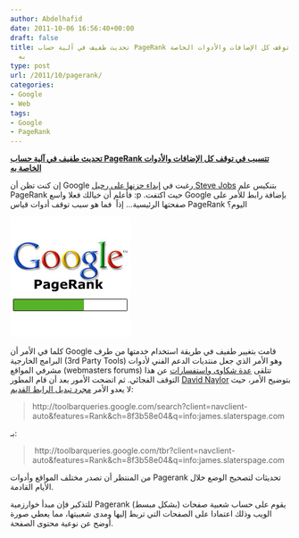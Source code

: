 ```yaml
---
author: Abdelhafid
date: 2011-10-06 16:56:40+00:00
draft: false
title: تحديث طفيف في آلية حساب PageRank تتسبب في توقف كل الإضافات والأدوات الخاصة
  به
type: post
url: /2011/10/pagerank/
categories:
- Google
- Web
tags:
- Google
- PageRank
---
```


[**تحديث طفيف في آلية حساب PageRank تتسبب في توقف كل الإضافات والأدوات الخاصة به**](https://www.it-scoop.com/2011/10/pagerank/)




إن كنت تظن أن Google رغبت في [إبداء حزنها على رحيل Steve Jobs](https://www.it-scoop.com/2011/10/apple-steve-jobs-passed-away/) بتنكيس علم PageRank فأعلم أن خيالك فعلا واسع :p .حيث اكتفت Google بإضافة رابط للأمر على صفحتها الرئيسية... إذاً  فما هو سبب توقف أدوات قياس PageRank اليوم؟




[![](google-pagerank.jpg)
](https://www.it-scoop.com/2011/10/pagerank/)




كلما في الأمر أن Google قامت بتغيير طفيف في طريقة استخدام خدمتها من طرف البرامج الخارجية (3rd Party Tools) وهو الأمر الذي جعل منتديات الدعم الفني لأدوات مشرفي المواقع (webmasters forums) تتلقى [عدة شكاوى واستفسارات](http://www.google.com/support/forum/p/Webmasters/thread?tid=68599e90797521cc&hl=en) عن هذا التوقف الفجائي. ثم اتضحت الأمور بعد أن قام المطور [David Naylor](http://www.davidnaylor.co.uk/pages/who-we-are.html) بتوضيح الأمر، حيث لا يعدو الأمر [مجرد تبديل الرابط القديم](http://www.davidnaylor.co.uk/has-google-disabled-pagerank-no.html):





<blockquote>http://toolbarqueries.google.com/search?client=navclient-auto&features=Rank&ch=8f3b58e04&q=info:james.slaterspage.com</blockquote>




بـ:





<blockquote> http://toolbarqueries.google.com/tbr?client=navclient-auto&features=Rank&ch=8f3b58e04&q=info:james.slaterspage.com</blockquote>




من المنتظر أن تصدر مختلف المواقع وأدوات Pagerank تحديثات لتصحيح الوضع خلال الأيام القادمة.




للتذكير فإن مبدأ خوارزمية Pagerank (بشكل مبسط) يقوم على حساب شعبية صفحات الويب وذلك اعتمادا على الصفحات التي تربط إليها ومدى شعبيتها، مما يعطي صورة أوضح عن نوعية محتوى الصفحة.

